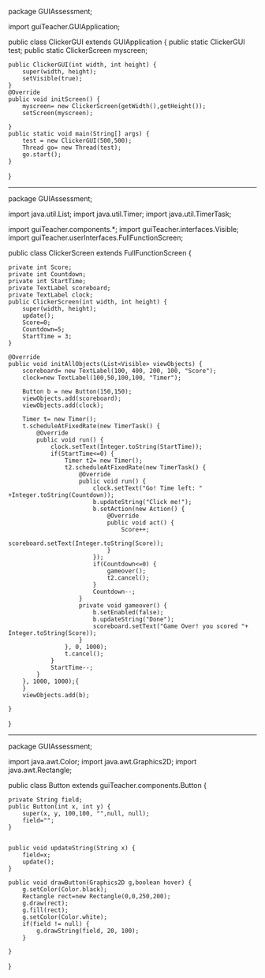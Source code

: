 package GUIAssessment;

import guiTeacher.GUIApplication;

public class ClickerGUI extends GUIApplication {
	public static ClickerGUI test;
	public static ClickerScreen myscreen;
	
	public ClickerGUI(int width, int height) {
		super(width, height);
		setVisible(true);
	}
	@Override
	public void initScreen() {
		myscreen= new ClickerScreen(getWidth(),getHeight());
		setScreen(myscreen);

	}
	public static void main(String[] args) {
		test = new ClickerGUI(500,500);
		Thread go= new Thread(test);
		go.start();
	}

}

******************************************

package GUIAssessment;

import java.util.List;
import java.util.Timer;
import java.util.TimerTask;

import guiTeacher.components.*;
import guiTeacher.interfaces.Visible;
import guiTeacher.userInterfaces.FullFunctionScreen;

public class ClickerScreen extends FullFunctionScreen {
	
	private int Score;
	private int Countdown;
	private int StartTime;
	private TextLabel scoreboard;
	private TextLabel clock;
	public ClickerScreen(int width, int height) {
		super(width, height);
		update();
		Score=0;
		Countdown=5;
		StartTime = 3;
	}

	@Override
	public void initAllObjects(List<Visible> viewObjects) {
		scoreboard= new TextLabel(100, 400, 200, 100, "Score");
		clock=new TextLabel(100,50,100,100, "Timer");
		
		Button b = new Button(150,150);
		viewObjects.add(scoreboard);
		viewObjects.add(clock);
		
		Timer t= new Timer();
		t.scheduleAtFixedRate(new TimerTask() {
			@Override
			public void run() {
				clock.setText(Integer.toString(StartTime));
				if(StartTime<=0) {
					Timer t2= new Timer();
					t2.scheduleAtFixedRate(new TimerTask() {
						@Override
						public void run() {
							clock.setText("Go! Time left: " +Integer.toString(Countdown));
							b.updateString("Click me!");
							b.setAction(new Action() {
								@Override
								public void act() {
									Score++;
									scoreboard.setText(Integer.toString(Score));	
								}	
							});
							if(Countdown<=0) {
								gameover();
								t2.cancel();
							}
							Countdown--;
						}
						private void gameover() {
							b.setEnabled(false);
							b.updateString("Done");
							scoreboard.setText("Game Over! you scored "+ Integer.toString(Score));	
						}
					}, 0, 1000);
					t.cancel();
				}
				StartTime--;
			}
		}, 1000, 1000);{		
		}
		viewObjects.add(b);
	
	}
}

************************************

package GUIAssessment;

import java.awt.Color;
import java.awt.Graphics2D;
import java.awt.Rectangle;

public class Button extends guiTeacher.components.Button {

	private String field;
	public Button(int x, int y) {
		super(x, y, 100,100, "",null, null);
		field="";
	}
	

	public void updateString(String x) {
		field=x;
		update();
	}
	
	public void drawButton(Graphics2D g,boolean hover) {
		g.setColor(Color.black);
		Rectangle rect=new Rectangle(0,0,250,200);
		g.draw(rect);
		g.fill(rect);
		g.setColor(Color.white);
		if(field != null) {
			g.drawString(field, 20, 100);
		}
		
	}

}
